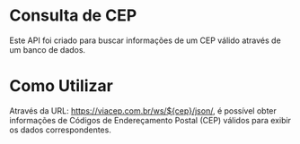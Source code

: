# Consulta de CEP
Este API foi criado para buscar informações de um CEP válido através de um banco de dados.

# Como Utilizar
Através da URL: https://viacep.com.br/ws/${cep}/json/, é possível obter informações de Códigos de Endereçamento Postal (CEP) válidos para exibir os dados correspondentes.
